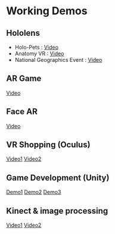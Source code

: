 # Working Demos
## Hololens
  - Holo-Pets : [Video](https://1drv.ms/v/s!AnHJKmzh8gYHg3plnwcML6oABtId)
  - Anatomy VR : [Video](https://1drv.ms/v/s!AnHJKmzh8gYHhjPKbDmRs-37STBh)
  - National Geographics Event : [Video](https://1drv.ms/v/s!AnHJKmzh8gYHg3W5_T4zfoknyXj3)
## AR Game
  [Video](https://1drv.ms/v/s!AnHJKmzh8gYHg1BddMoA4d37IpZq)
## Face AR
  [Video](https://1drv.ms/v/s!AnHJKmzh8gYHg0S7-j7-DwZN0vx3)
## VR Shopping (Oculus)
  [Video1](https://1drv.ms/v/s!AnHJKmzh8gYHhl1A1wX3e8aMQ9B6)
	[Video2](https://1drv.ms/v/s!AnHJKmzh8gYHhimDwurIOyhhmuZR)
## Game Development (Unity)
  [Demo1](https://1drv.ms/v/s!AnHJKmzh8gYHhmeJNPR8-o7CWMNy)
	[Demo2](https://1drv.ms/v/s!AnHJKmzh8gYHg0gJR-pVxy8XamoK)
	[Demo3](https://1drv.ms/i/s!AnHJKmzh8gYHg09N62DlXk9VqEW7)
## Kinect & image processing
[Video1](https://1drv.ms/v/s!AnHJKmzh8gYHhmVXTcw9xCwQJJJd)
[Video2](https://1drv.ms/v/s!AnHJKmzh8gYHhXmotVc2dxOy41_l)
